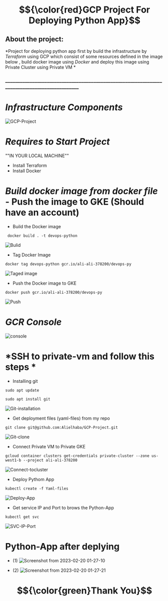 # $${\color{red}GCP Project For Deploying Python App}$$
## About the project:
*Project for deploying python app first by build the infrastructure by *Terraform* using GCP which consist of some resources defined in the image below , build docker image using *Docker* and deploy this image using Private Cluster using Private VM *

###                ______________________________________________________________________________________________

# *Infrastructure Components*
![GCP-Project](https://user-images.githubusercontent.com/118537759/219687279-8204b48d-0e94-4326-90ac-e8f1dfb93220.jpeg)


# *Requires to Start Project*

""IN YOUR LOCAL MACHINE""
- Install Terraform
- Install Docker



# *Build docker image from docker file*  - Push the image to GKE (Should have an account)

* Build the Docker image  
```
 docker build . -t devops-python 
```
![Bulid](https://user-images.githubusercontent.com/118537759/219817989-089117f7-911a-4256-b197-b4cfb818a2ff.png)

* Tag Docker Image 
```
docker tag devops-python gcr.io/ali-ali-378200/devops-py
```
![Taged image](https://user-images.githubusercontent.com/118537759/219821291-7d5051c9-2054-40e7-a2cf-fd11fcbe7ebc.png)
* Push the Docker image to GKE 
```
docker push gcr.io/ali-ali-378200/devops-py
```
![Push](https://user-images.githubusercontent.com/118537759/219821280-a752648b-305f-4e23-a3c9-46d136e9076d.png)
# *GCR Console*
![console](https://user-images.githubusercontent.com/118537759/219818162-5ac69710-7149-4e8d-8a5f-f8cddf95da49.png)



# *SSH to private-vm and follow this steps *

* Installing git
```
sudo apt update  
```
```
sudo apt install git  
```
![Git-installation](https://user-images.githubusercontent.com/118537759/219980768-4b1506e7-ae35-4411-80f9-990a5c055410.png)
 
* Get deployment files (yaml-files) from my repo 
```
git clone git@github.com:Alielhaba/GCP-Project.git
```
![Git-clone](https://user-images.githubusercontent.com/118537759/219980777-ded77139-f8e2-4ef6-a626-fb394b939d55.png)

* Connect Private VM to Private GKE 
```
gcloud container clusters get-credentials private-cluster --zone us-west1-b --project ali-ali-378200
```
![Connect-tocluster](https://user-images.githubusercontent.com/118537759/219980896-4f390f3b-0c8f-4d02-a157-fa66eaf04cb4.png)

* Deploy Pythom App 
```
kubectl create -f Yaml-files
```
![Deploy-App](https://user-images.githubusercontent.com/118537759/219980798-de90beec-3e2c-4135-8d85-c2e2cf1c83f6.png)

* Get service IP and Port to brows the Python-App 
```
kubectl get svc
```
![SVC-IP-Port](https://user-images.githubusercontent.com/118537759/219980806-84e86148-7840-43ac-bfe9-8287e6127c22.png)



# Python-App after deplying 
* (1)
![Screenshot from 2023-02-20 01-27-10](https://user-images.githubusercontent.com/118537759/219982029-76582483-2cd6-4bc2-87db-aa8feb2e82fc.png)

* (2)
![Screenshot from 2023-02-20 01-27-21](https://user-images.githubusercontent.com/118537759/219982037-882af726-22fd-4486-861b-5dc06efea098.png)


# $${\color{green}Thank You}$$

